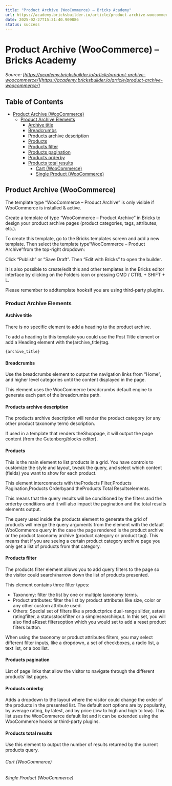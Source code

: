 ```yaml
---
title: "Product Archive (WooCommerce) – Bricks Academy"
url: https://academy.bricksbuilder.io/article/product-archive-woocommerce/
date: 2025-02-27T15:31:40.909886
status: success
---
```


# Product Archive (WooCommerce) – Bricks Academy

*Source: [https://academy.bricksbuilder.io/article/product-archive-woocommerce/](https://academy.bricksbuilder.io/article/product-archive-woocommerce/)*

## Table of Contents

- [Product Archive (WooCommerce)](#product-archive-woocommerce)
  - [Product Archive Elements](#product-archive-elements)
    - [Archive title](#archive-title)
    - [Breadcrumbs](#breadcrumbs)
    - [Products archive description](#products-archive-description)
    - [Products](#products)
    - [Products filter](#products-filter)
    - [Products pagination](#products-pagination)
    - [Products orderby](#products-orderby)
    - [Products total results](#products-total-results)
        - [Cart (WooCommerce)](#cart-woocommerce)
        - [Single Product (WooCommerce)](#single-product-woocommerce)

## Product Archive (WooCommerce)

The template type “WooCommerce – Product Archive” is only visible if WooCommerce is installed & active.

Create a template of type “WooCommerce – Product Archive” in Bricks to design your product archive pages (product categories, tags, attributes, etc.).

To create this template, go to the Bricks templates screen and add a new template. Then select the template type“WooCommerce – Product Archive”from the top-right dropdown:

Click “Publish” or “Save Draft”. Then “Edit with Bricks” to open the builder.

It is also possible to create/edit this and other templates in the Bricks editor interface by clicking on the Folders icon or pressing CMD / CTRL + SHIFT + L.

Please remember to addtemplate hooksif you are using third-party plugins.

### Product Archive Elements

#### Archive title

There is no specific element to add a heading to the product archive.

To add a heading to this template you could use the Post Title element or add a Heading element with the{archive_title}tag.

`{archive_title}`

#### Breadcrumbs

Use the breadcrumbs element to output the navigation links from “Home”, and higher level categories until the content displayed in the page.

This element uses the WooCommerce breadcrumbs default engine to generate each part of the breadcrumbs path.

#### Products archive description

The products archive description will render the product category (or any other product taxonomy term) description.

If used in a template that renders theShoppage, it will output the page content (from the Gutenberg/blocks editor).

#### Products

This is the main element to list products in a grid. You have controls to customize the style and layout, tweak the query, and select which content (fields) you want to show for each product.

This element interconnects with theProducts Filter,Products Pagination,Products Orderbyand theProducts Total Resultselements.

This means that the query results will be conditioned by the filters and the orderby conditions and it will also impact the pagination and the total results elements output.

The query used inside the products element to generate the grid of products will merge the query arguments from the element with the default WooCommerce query in the case the page rendered is the product archive or the product taxonomy archive (product category or product tag). This means that if you are seeing a certain product category archive page you only get a list of products from that category.

#### Products filter

The products filter element allows you to add query filters to the page so the visitor could search/narrow down the list of products presented.

This element contains three filter types:

- Taxonomy: filter the list by one or multiple taxonomy terms.
- Product attributes: filter the list by product attributes like size, color or any other custom attribute used.
- Others: Special set of filters like a productprice dual-range slider, astars ratingfilter, a statusstockfilter or a simplesearchinput. In this set, you will also find aReset filtersoption which you would set to add a reset product filters button.

When using the taxonomy or product attributes filters, you may select different filter inputs, like a dropdown, a set of checkboxes, a radio list, a text list, or a box list.

#### Products pagination

List of page links that allow the visitor to navigate through the different products’ list pages.

#### Products orderby

Adds a dropdown to the layout where the visitor could change the order of the products in the presented list. The default sort options are by popularity, by average rating, by latest, and by price (low to high and high to low). This list uses the WooCommerce default list and it can be extended using the WooCommerce hooks or third-party plugins.

#### Products total results

Use this element to output the number of results returned by the current products query.

###### Cart (WooCommerce)

###### Single Product (WooCommerce)

